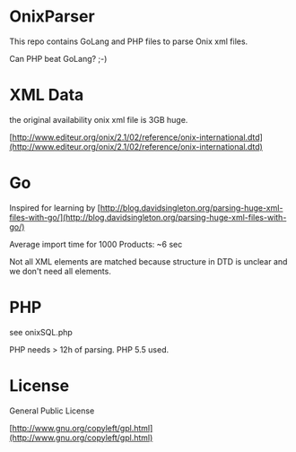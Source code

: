 # OnixParser

This repo contains GoLang and PHP files to parse Onix xml files.

Can PHP beat GoLang? ;-)

# XML Data

the original availability onix xml file is 3GB huge.

[http://www.editeur.org/onix/2.1/02/reference/onix-international.dtd](http://www.editeur.org/onix/2.1/02/reference/onix-international.dtd)

# Go

Inspired for learning by [http://blog.davidsingleton.org/parsing-huge-xml-files-with-go/](http://blog.davidsingleton.org/parsing-huge-xml-files-with-go/)

Average import time for 1000 Products: ~6 sec

Not all XML elements are matched because structure in DTD is unclear and we don't need all elements.

# PHP

see onixSQL.php

PHP needs > 12h of parsing. PHP 5.5 used.

# License

General Public License

[http://www.gnu.org/copyleft/gpl.html](http://www.gnu.org/copyleft/gpl.html)
